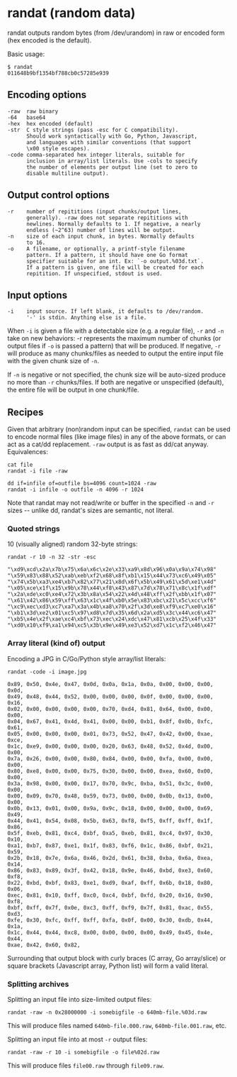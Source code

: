 # randat (random data)

randat outputs random bytes (from /dev/urandom) in raw or encoded form
(hex encoded is the default).

Basic usage:

	$ randat
	011648b9bf1354bf788cb0c57285e939


## Encoding options

	-raw  raw binary
	-64   base64
	-hex  hex encoded (default)
	-str  C style strings (pass -esc for C compatibility).
	      Should work syntactically with Go, Python, Javascript,
	      and languages with similar conventions (that support
	      \x00 style escapes).
	-code comma-separated hex integer literals, suitable for
	      inclusion in array/list literals. Use -cols to specify
		  the number of elements per output line (set to zero to
		  disable multiline output).

## Output control options

	-r    number of repititions (input chunks/output lines,
	      generally). -raw does not separate repititions with
		  newlines. Normally defaults to 1. If negative, a nearly
		  endless (~2^63) number of lines will be output.
	-n    size of each input chunk, in bytes. Normally defaults
	      to 16.
	-o    A filename, or optionally, a printf-style filename
	      pattern. If a pattern, it should have one Go format
		  specifier suitable for an int. Ex: `-o output.%03d.txt`.
		  If a pattern is given, one file will be created for each
		  repitition. If unspecified, stdout is used.

## Input options

	-i    input source. If left blank, it defaults to /dev/random.
	      '-' is stdin. Anything else is a file.

When `-i` is given a file with a detectable size (e.g. a regular file),
`-r` and `-n` take on new behaviors: -r represents the maximum number of
chunks (or output files if `-o` is passed a pattern) that will be
produced. If negative, `-r` will produce as many chunks/files as needed
to output the entire input file with the given chunk size of `-n`.

If `-n` is negative or not specified, the chunk size will be auto-sized
produce no more than `-r` chunks/files. If both are negative or
unspecified (default), the entire file will be output in one chunk/file.

## Recipes

Given that arbitrary (non)random input can be specified, `randat` can be
used to encode normal files (like image files) in any of the above
formats, or can act as a cat/dd replacement. `-raw` output is as fast as
dd/cat anyway. Equivalences:

	cat file
	randat -i file -raw

	dd if=infile of=outfile bs=4096 count=1024 -raw
	randat -i infile -o outfile -n 4096 -r 1024

Note that randat may not read/write or buffer in the specified `-n` and
`-r` sizes -- unlike dd, randat's sizes are semantic, not literal.

### Quoted strings

10 (visually aligned) random 32-byte strings:

	randat -r 10 -n 32 -str -esc

	"\xd9\xcd\x2a\x7b\x75\x6a\x6c\x2e\x33\xa9\x8d\x96\x0a\x9a\x74\x98"
	"\x59\x83\x88\x52\xab\xeb\xf2\x68\x8f\xb1\x15\x44\x73\xc6\x49\x05"
	"\x74\x5b\xa3\xe4\xb7\x82\x77\x21\x8d\x6f\x5b\x49\x61\x5d\xe1\x4d"
	"\x05\xce\x1f\x15\x9b\x78\x44\xf8\x43\x87\x7d\x78\x71\x8c\x1f\xdf"
	"\x2a\xde\xc0\xe4\x72\x3b\x8a\x54\x22\x4d\x48\xff\x2f\xbb\x1f\x07"
	"\x61\x42\x86\x59\xff\x63\x1c\x4f\xb0\x5e\x83\xbc\x21\x5c\xcc\xf6"
	"\xc9\xec\xd3\xc7\xa7\x3a\x4b\xa8\x70\x2f\x3d\xe8\xf9\xc7\xe0\x16"
	"\xb1\x3d\xe2\x01\xc5\x97\xd8\x7d\x35\x6d\x2a\xd5\x3c\x44\xc6\x47"
	"\xb5\x4e\x2f\xae\xc4\xbf\x73\xec\x24\xdc\x47\x81\xcb\x25\x4f\x33"
	"\xd0\x10\xf9\xa1\x94\xc5\x3b\x9e\x49\xe3\x52\xd7\x1c\xf2\x46\x47"

### Array literal (kind of) output

Encoding a JPG in C/Go/Python style array/list literals:

	randat -code -i image.jpg

	0x89, 0x50, 0x4e, 0x47, 0x0d, 0x0a, 0x1a, 0x0a, 0x00, 0x00, 0x00, 0x0d,
	0x49, 0x48, 0x44, 0x52, 0x00, 0x00, 0x00, 0x0f, 0x00, 0x00, 0x00, 0x16,
	0x02, 0x00, 0x00, 0x00, 0x00, 0x70, 0xd4, 0x81, 0x64, 0x00, 0x00, 0x00,
	0x04, 0x67, 0x41, 0x4d, 0x41, 0x00, 0x00, 0xb1, 0x8f, 0x0b, 0xfc, 0x61,
	0x05, 0x00, 0x00, 0x00, 0x01, 0x73, 0x52, 0x47, 0x42, 0x00, 0xae, 0xce,
	0x1c, 0xe9, 0x00, 0x00, 0x00, 0x20, 0x63, 0x48, 0x52, 0x4d, 0x00, 0x00,
	0x7a, 0x26, 0x00, 0x00, 0x80, 0x84, 0x00, 0x00, 0xfa, 0x00, 0x00, 0x00,
	0x80, 0xe8, 0x00, 0x00, 0x75, 0x30, 0x00, 0x00, 0xea, 0x60, 0x00, 0x00,
	0x3a, 0x98, 0x00, 0x00, 0x17, 0x70, 0x9c, 0xba, 0x51, 0x3c, 0x00, 0x00,
	0x00, 0x09, 0x70, 0x48, 0x59, 0x73, 0x00, 0x00, 0x0b, 0x13, 0x00, 0x00,
	0x0b, 0x13, 0x01, 0x00, 0x9a, 0x9c, 0x18, 0x00, 0x00, 0x00, 0x69, 0x49,
	0x44, 0x41, 0x54, 0x08, 0x5b, 0x63, 0xf8, 0xf5, 0xff, 0xff, 0x1f, 0x86,
	0x5f, 0xeb, 0x81, 0xc4, 0xbf, 0xa5, 0xeb, 0x81, 0xc4, 0x97, 0x30, 0x10,
	0xa1, 0xb7, 0x87, 0xe1, 0x1f, 0x83, 0xf6, 0x1c, 0x86, 0xbf, 0x21, 0x59,
	0x2b, 0x18, 0x7e, 0x6a, 0x46, 0x2d, 0x61, 0x38, 0xba, 0x6a, 0xea, 0x14,
	0x86, 0x83, 0x89, 0x3f, 0x42, 0x18, 0x9e, 0x46, 0xbd, 0xe3, 0x60, 0xf8,
	0x22, 0xbd, 0xbf, 0x83, 0xe1, 0xd9, 0xaf, 0xff, 0x6b, 0x18, 0x80, 0x06,
	0xec, 0x81, 0x10, 0xff, 0xc0, 0xc4, 0xbf, 0xfd, 0x20, 0x16, 0x90, 0xf8,
	0xbf, 0xff, 0x7f, 0x0e, 0xc3, 0xff, 0xf9, 0x7f, 0x81, 0xac, 0x55, 0xd3,
	0xfe, 0x30, 0xfc, 0xff, 0xff, 0xfa, 0x0f, 0x00, 0x30, 0xdb, 0x44, 0x1a,
	0x1c, 0x44, 0x44, 0xc8, 0x00, 0x00, 0x00, 0x00, 0x49, 0x45, 0x4e, 0x44,
	0xae, 0x42, 0x60, 0x82,

Surrounding that output block with curly braces (C array, Go array/slice) or
square brackets (Javascript array, Python list) will form a valid literal.

### Splitting archives

Splitting an input file into size-limited output files:

	randat -raw -n 0x28000000 -i somebigfile -o 640mb-file.%03d.raw

This will produce files named `640mb-file.000.raw`, `640mb-file.001.raw`, etc.

Splitting an input file into at most `-r` output files:

	randat -raw -r 10 -i somebigfile -o file%02d.raw

This will produce files `file00.raw` through `file09.raw`.
